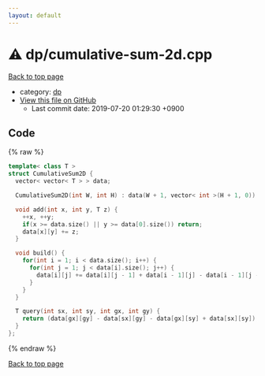 ```yaml
---
layout: default
---
```


<!-- mathjax config similar to math.stackexchange -->
<script type="text/javascript" async
  src="https://cdnjs.cloudflare.com/ajax/libs/mathjax/2.7.5/MathJax.js?config=TeX-MML-AM_CHTML">
</script>
<script type="text/x-mathjax-config">
  MathJax.Hub.Config({
    TeX: { equationNumbers: { autoNumber: "AMS" }},
    tex2jax: {
      inlineMath: [ ['$','$'] ],
      processEscapes: true
    },
    "HTML-CSS": { matchFontHeight: false },
    displayAlign: "left",
    displayIndent: "2em"
  });
</script>

<script type="text/javascript" src="https://cdnjs.cloudflare.com/ajax/libs/jquery/3.4.1/jquery.min.js"></script>
<script src="https://cdn.jsdelivr.net/npm/jquery-balloon-js@1.1.2/jquery.balloon.min.js" integrity="sha256-ZEYs9VrgAeNuPvs15E39OsyOJaIkXEEt10fzxJ20+2I=" crossorigin="anonymous"></script>
<script type="text/javascript" src="../../assets/js/copy-button.js"></script>
<link rel="stylesheet" href="../../assets/css/copy-button.css" />


# :warning: dp/cumulative-sum-2d.cpp
<a href="../../index.html">Back to top page</a>

* category: <a href="../../index.html#95687afb5d9a2a9fa39038f991640b0c">dp</a>
* <a href="{{ site.github.repository_url }}/blob/master/dp/cumulative-sum-2d.cpp">View this file on GitHub</a>
    - Last commit date: 2019-07-20 01:29:30 +0900




## Code
{% raw %}
```cpp
template< class T >
struct CumulativeSum2D {
  vector< vector< T > > data;

  CumulativeSum2D(int W, int H) : data(W + 1, vector< int >(H + 1, 0)) {}

  void add(int x, int y, T z) {
    ++x, ++y;
    if(x >= data.size() || y >= data[0].size()) return;
    data[x][y] += z;
  }

  void build() {
    for(int i = 1; i < data.size(); i++) {
      for(int j = 1; j < data[i].size(); j++) {
        data[i][j] += data[i][j - 1] + data[i - 1][j] - data[i - 1][j - 1];
      }
    }
  }

  T query(int sx, int sy, int gx, int gy) {
    return (data[gx][gy] - data[sx][gy] - data[gx][sy] + data[sx][sy]);
  }
};

```
{% endraw %}

<a href="../../index.html">Back to top page</a>

